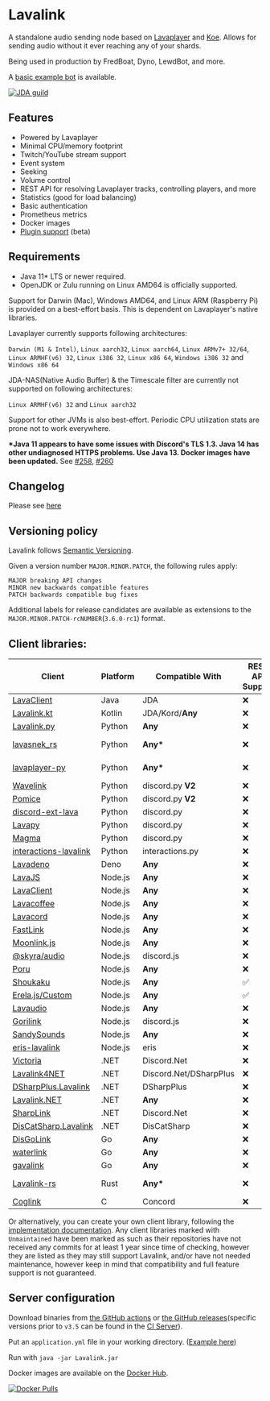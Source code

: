 # Lavalink
A standalone audio sending node based on [Lavaplayer](https://github.com/sedmelluq/lavaplayer) and [Koe](https://github.com/KyokoBot/koe).
Allows for sending audio without it ever reaching any of your shards.

Being used in production by FredBoat, Dyno, LewdBot, and more.

A [basic example bot](Testbot) is available.

[![JDA guild](https://discordapp.com/api/guilds/125227483518861312/embed.png?style=banner2)](https://discord.gg/jtAWrzU)

## Features
* Powered by Lavaplayer
* Minimal CPU/memory footprint
* Twitch/YouTube stream support
* Event system
* Seeking
* Volume control
* REST API for resolving Lavaplayer tracks, controlling players, and more
* Statistics (good for load balancing)
* Basic authentication
* Prometheus metrics
* Docker images
* [Plugin support](PLUGINS.md) (beta)

## Requirements

* Java 11* LTS or newer required.
* OpenJDK or Zulu running on Linux AMD64 is officially supported.

Support for Darwin (Mac), Windows AMD64, and Linux ARM (Raspberry Pi) is provided on a best-effort basis. This is dependent on Lavaplayer's native libraries.

Lavaplayer currently supports following architectures: 

`Darwin (M1 & Intel)`, `Linux aarch32`, `Linux aarch64`, `Linux ARMv7+ 32/64`, `Linux ARMHF(v6) 32`, `Linux i386 32`, `Linux x86 64`, `Windows i386 32` and `Windows x86 64`

JDA-NAS(Native Audio Buffer) & the Timescale filter are currently not supported on following architectures: 

`Linux ARMHF(v6) 32` and `Linux aarch32`


Support for other JVMs is also best-effort. Periodic CPU utilization stats are prone not to work everywhere.

**\*Java 11 appears to have some issues with Discord's TLS 1.3. Java 14 has other undiagnosed HTTPS problems. Use Java 13. Docker images have been updated.** See [#258](https://github.com/freyacodes/Lavalink/issues/258), [#260](https://github.com/freyacodes/Lavalink/issues/260)

## Changelog

Please see [here](CHANGELOG.md)

## Versioning policy

Lavalink follows [Semantic Versioning](https://semver.org/).

Given a version number `MAJOR.MINOR.PATCH`, the following rules apply:

    MAJOR breaking API changes
    MINOR new backwards compatible features
    PATCH backwards compatible bug fixes

Additional labels for release candidates are available as extensions to the `MAJOR.MINOR.PATCH-rcNUMBER`(`3.6.0-rc1`) format.


## Client libraries:
| Client                                                                                                | Platform | Compatible With         | REST API Support | Additional Information          |
|-------------------------------------------------------------------------------------------------------|----------|-------------------------|------------------|---------------------------------|
| [LavaClient](https://github.com/HoneycombsTeam/LavaClient)                                            | Java     | JDA                     | ❌                | Archived                        |
| [Lavalink.kt](https://github.com/DRSchlaubi/lavalink.kt)                                              | Kotlin   | JDA/Kord/**Any**        | ❌                | Kotlin Coroutines               |
| [Lavalink.py](https://github.com/Devoxin/Lavalink.py)                                                 | Python   | **Any**                 | ❌                |                                 |
| [lavasnek_rs](https://github.com/vicky5124/lavasnek_rs)                                               | Python   | **Any\***               | ❌                | *`asyncio`-based libraries only |
| [lavaplayer-py](https://github.com/HazemMeqdad/lavaplayer)                                            | Python   | **Any\***               | ❌                | *`asyncio`-based libraries only |
| [Wavelink](https://github.com/PythonistaGuild/Wavelink)                                               | Python   | discord.py **V2**       | ❌                |                                 |
| [Pomice](https://github.com/cloudwithax/pomice)                                                       | Python   | discord.py **V2**       | ❌                |                                 |
| [discord-ext-lava](https://github.com/Axelware/discord-ext-lava)                                      | Python   | discord.py              | ❌                |                                 |
| [Lavapy](https://github.com/Aspect1103/Lavapy)                                                        | Python   | discord.py              | ❌                |                                 |
| [Magma](https://github.com/initzx/magma)                                                              | Python   | discord.py              | ❌                |                                 |
| [interactions-lavalink](https://github.com/interactions-py/lavalink)                                  | Python   | interactions.py         | ❌                |                                 |
| [Lavadeno](https://github.com/lavaclient/lavadeno)                                                    | Deno     | **Any**                 | ❌                |                                 |
| [LavaJS](https://github.com/OverleapTechnologies/LavaJS)                                              | Node.js  | **Any**                 | ❌                |                                 |
| [LavaClient](https://github.com/lavaclient/lavaclient)                                                | Node.js  | **Any**                 | ❌                |                                 |
| [Lavacoffee](https://github.com/XzFirzal/lavacoffee)                                                  | Node.js  | **Any**                 | ❌                |                                 |
| [Lavacord](https://github.com/lavacord/lavacord)                                                      | Node.js  | **Any**                 | ❌                |                                 |
| [FastLink](https://github.com/ThePedroo/FastLink)                                                     | Node.js  | **Any**                 | ❌                |                                 |
| [Moonlink.js](https://github.com/1Lucas1apk/moonlink.js)                                              | Node.js  | **Any**                 | ❌                |
| [@skyra/audio](https://github.com/skyra-project/audio)                                                | Node.js  | discord.js              | ❌                | Archived                        |
| [Poru](https://github.com/parasop/poru)                                                               | Node.js  | **Any**                 | ❌                |                                 |
| [Shoukaku](https://github.com/Deivu/Shoukaku)                                                         | Node.js  | **Any**                 | ✅                |                                 |                                |
| [Erela.js/Custom](https://github.com/Tomato6966/erela.js)                                             | Node.js  | **Any**                 | ✅                |                                 |                                |
| [Lavaudio](https://github.com/rilysh/lavaudio)                                                        | Node.js  | **Any**                 | ❌                |
| [Gorilink](https://github.com/Gorillas-Team/Gorilink)                                                 | Node.js  | discord.js              | ❌                | Archived/Unmaintained           |
| [SandySounds](https://github.com/MrJohnCoder/SandySounds)                                             | Node.js  | **Any**                 | ❌                | Unmaintained                    |
| [eris-lavalink](https://github.com/briantanner/eris-lavalink)                                         | Node.js  | eris                    | ❌                | Unmaintained                    |
| [Victoria](https://github.com/Yucked/Victoria)                                                        | .NET     | Discord.Net             | ❌                |                                 |
| [Lavalink4NET](https://github.com/angelobreuer/Lavalink4NET)                                          | .NET     | Discord\.Net/DSharpPlus | ❌                |                                 |
| [DSharpPlus.Lavalink](https://github.com/DSharpPlus/DSharpPlus/tree/master/DSharpPlus.Lavalink)       | .NET     | DSharpPlus              | ❌                |                                 |
| [Lavalink.NET](https://github.com/Dev-Yukine/Lavalink.NET)                                            | .NET     | **Any**                 | ❌                | Unmaintained                    |
| [SharpLink](https://github.com/Devoxin/SharpLink)                                                     | .NET     | Discord.Net             | ❌                | Unmaintained                    |
| [DisCatSharp.Lavalink](https://github.com/Aiko-IT-Systems/DisCatSharp/tree/main/DisCatSharp.Lavalink) | .NET     | DisCatSharp             | ❌                |                                 |
| [DisGoLink](https://github.com/disgoorg/disgolink)                                                    | Go       | **Any**                 | ❌                |                                 |
| [waterlink](https://github.com/lukasl-dev/waterlink)                                                  | Go       | **Any**                 | ❌                |                                 |
| [gavalink](https://github.com/foxbot/gavalink)                                                        | Go       | **Any**                 | ❌                | Unmaintained                    |
| [Lavalink-rs](https://gitlab.com/vicky5124/lavalink-rs)                                               | Rust     | **Any\***               | ❌                | *`tokio`-based libraries only   |
| [Coglink](https://github.com/ThePedroo/Coglink)                                                       | C        | Concord                 | ❌                |                                 |

Or alternatively, you can create your own client library, following the [implementation documentation](https://github.com/freyacodes/Lavalink/blob/master/IMPLEMENTATION.md).
Any client libraries marked with `Unmaintained` have been marked as such as their repositories have not received any commits for at least 1 year since time of checking,
however they are listed as they may still support Lavalink, and/or have not needed maintenance, however keep in mind that compatibility and full feature support is not guaranteed.

## Server configuration
Download binaries from [the GitHub actions](https://github.com/freyacodes/Lavalink/actions) or [the GitHub releases](https://github.com/freyacodes/Lavalink/releases)(specific versions prior to `v3.5` can be found in the [CI Server](https://ci.fredboat.com/viewLog.html?buildId=lastSuccessful&buildTypeId=Lavalink_Build&tab=artifacts&guest=1)). 

Put an `application.yml` file in your working directory. ([Example here](https://github.com/freyacodes/Lavalink/blob/master/LavalinkServer/application.yml.example))

Run with `java -jar Lavalink.jar`

Docker images are available on the [Docker Hub](https://hub.docker.com/r/fredboat/lavalink/).

[![Docker Pulls](https://img.shields.io/docker/pulls/fredboat/lavalink.svg)](https://hub.docker.com/r/fredboat/lavalink/)
